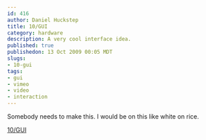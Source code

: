 ```yaml
--- 
id: 416
author: Daniel Huckstep
title: 10/GUI
category: hardware
description: A very cool interface idea.
published: true
publishedon: 13 Oct 2009 00:05 MDT
slugs: 
- 10-gui
tags: 
- gui
- vimeo
- video
- interaction
---
```

Somebody needs to make this. I would be on this like white on rice.

[10/GUI](http://vimeo.com/6712657)
